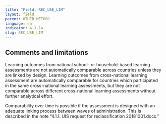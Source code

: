 ```yaml
---
title: "Field: REC_USE_LIM"
layout: field
parent: OTHER_METHOD
language: en
indicator: 4-1-1a
slug: REC_USE_LIM
---
```

## Comments and limitations

Learning outcomes from national school- or household-based learning assessments are not automatically comparable across countries unless they are linked by design. Learning outcomes from cross-national learning assessment are automatically comparable for countries which participated in the same cross-national learning assessments, but they are not comparable across different cross-national learning assessments without further analytical effort.

Comparability over time is possible if the assessment is designed with an adequate linking process between waves of administration.  This is described in the note “4.1.1. UIS request for reclassification 20181001.docx.”